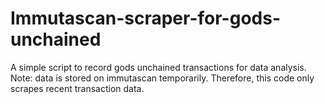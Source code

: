 # Immutascan-scraper-for-gods-unchained
A simple script to record gods unchained transactions for data analysis.
Note: data is stored on immutascan temporarily. Therefore, this code only scrapes recent transaction data.  
